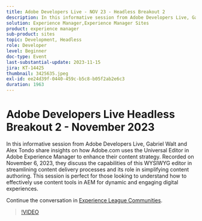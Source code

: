 ```yaml
---
title: Adobe Developers Live - NOV 23 - Headless Breakout 2
description: In this informative session from Adobe Developers Live, Gabriel Walt and Alex Tondo share insights on how Adobe.com uses the Universal Editor in Adobe Experience Manager to enhance their content strategy. Recorded on November 6, 2023, they discuss the capabilities of this WYSIWYG editor in streamlining content delivery processes and its role in simplifying content authoring. This session is perfect for those looking to understand how to effectively use content tools in AEM for dynamic and engaging digital experiences.
solution: Experience Manager,Experience Manager Sites
product: experience manager
sub-product: sites
topic: Development, Headless
role: Developer
level: Beginner
doc-type: Event
last-substantial-update: 2023-11-15
jira: KT-14425
thumbnail: 3425635.jpeg
exl-id: ee24d39f-0440-459c-b5c8-b05f2ab2e6c3
duration: 1963
---
```

# Adobe Developers Live Headless Breakout 2 - November 2023

In this informative session from Adobe Developers Live, Gabriel Walt and Alex Tondo share insights on how Adobe.com uses the Universal Editor in Adobe Experience Manager to enhance their content strategy. Recorded on November 6, 2023, they discuss the capabilities of this WYSIWYG editor in streamlining content delivery processes and its role in simplifying content authoring. This session is perfect for those looking to understand how to effectively use content tools in AEM for dynamic and engaging digital experiences.

Continue the conversation in [Experience League Communities](https://adobe.ly/46ELi7X).

>[!VIDEO](https://video.tv.adobe.com/v/3425635/?learn=on)

